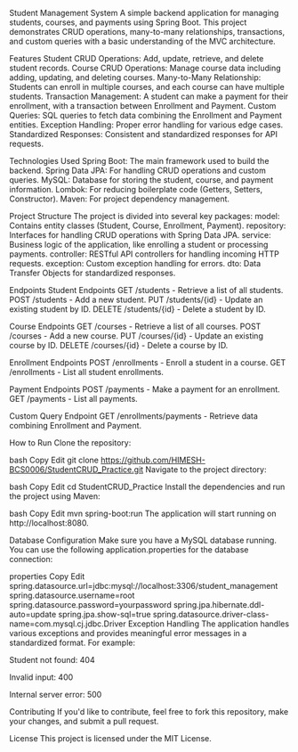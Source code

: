 Student Management System
A simple backend application for managing students, courses, and payments using Spring Boot. This project demonstrates CRUD operations, many-to-many relationships, transactions, and custom queries with a basic understanding of the MVC architecture.

Features
Student CRUD Operations: Add, update, retrieve, and delete student records.
Course CRUD Operations: Manage course data including adding, updating, and deleting courses.
Many-to-Many Relationship: Students can enroll in multiple courses, and each course can have multiple students.
Transaction Management: A student can make a payment for their enrollment, with a transaction between Enrollment and Payment.
Custom Queries: SQL queries to fetch data combining the Enrollment and Payment entities.
Exception Handling: Proper error handling for various edge cases.
Standardized Responses: Consistent and standardized responses for API requests.

Technologies Used
Spring Boot: The main framework used to build the backend.
Spring Data JPA: For handling CRUD operations and custom queries.
MySQL: Database for storing the student, course, and payment information.
Lombok: For reducing boilerplate code (Getters, Setters, Constructor).
Maven: For project dependency management.

Project Structure
The project is divided into several key packages:
model: Contains entity classes (Student, Course, Enrollment, Payment).
repository: Interfaces for handling CRUD operations with Spring Data JPA.
service: Business logic of the application, like enrolling a student or processing payments.
controller: RESTful API controllers for handling incoming HTTP requests.
exception: Custom exception handling for errors.
dto: Data Transfer Objects for standardized responses.

Endpoints
Student Endpoints
GET /students - Retrieve a list of all students.
POST /students - Add a new student.
PUT /students/{id} - Update an existing student by ID.
DELETE /students/{id} - Delete a student by ID.

Course Endpoints
GET /courses - Retrieve a list of all courses.
POST /courses - Add a new course.
PUT /courses/{id} - Update an existing course by ID.
DELETE /courses/{id} - Delete a course by ID.

Enrollment Endpoints
POST /enrollments - Enroll a student in a course.
GET /enrollments - List all student enrollments.

Payment Endpoints
POST /payments - Make a payment for an enrollment.
GET /payments - List all payments.

Custom Query Endpoint
GET /enrollments/payments - Retrieve data combining Enrollment and Payment.

How to Run
Clone the repository:

bash
Copy
Edit
git clone https://github.com/HIMESH-BCS0006/StudentCRUD_Practice.git
Navigate to the project directory:

bash
Copy
Edit
cd StudentCRUD_Practice
Install the dependencies and run the project using Maven:

bash
Copy
Edit
mvn spring-boot:run
The application will start running on http://localhost:8080.

Database Configuration
Make sure you have a MySQL database running. You can use the following application.properties for the database connection:

properties
Copy
Edit
spring.datasource.url=jdbc:mysql://localhost:3306/student_management
spring.datasource.username=root
spring.datasource.password=yourpassword
spring.jpa.hibernate.ddl-auto=update
spring.jpa.show-sql=true
spring.datasource.driver-class-name=com.mysql.cj.jdbc.Driver
Exception Handling
The application handles various exceptions and provides meaningful error messages in a standardized format. For example:

Student not found: 404

Invalid input: 400

Internal server error: 500

Contributing
If you'd like to contribute, feel free to fork this repository, make your changes, and submit a pull request.

License
This project is licensed under the MIT License.

